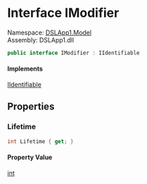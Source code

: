 # <a id="DSLApp1_Model_IModifier"></a> Interface IModifier

Namespace: [DSLApp1.Model](DSLApp1.Model.md)  
Assembly: DSLApp1.dll  

```csharp
public interface IModifier : IIdentifiable
```

#### Implements

[IIdentifiable](DSLApp1.Model.IIdentifiable.md)

## Properties

### <a id="DSLApp1_Model_IModifier_Lifetime"></a> Lifetime

```csharp
int Lifetime { get; }
```

#### Property Value

 [int](https://learn.microsoft.com/dotnet/api/system.int32)

